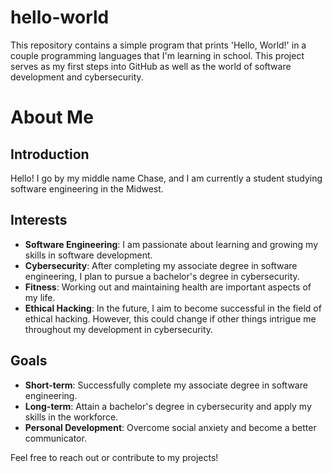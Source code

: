 # hello-world
This repository contains a simple program that prints 'Hello, World!' in a couple programming languages that I'm learning in school. This project serves as my first steps into GitHub as well as the world of software development and cybersecurity.

# About Me

## Introduction
Hello! I go by my middle name Chase, and I am currently a student studying software engineering in the Midwest. 

## Interests
- **Software Engineering**: I am passionate about learning and growing my skills in software development. 
- **Cybersecurity**: After completing my associate degree in software engineering, I plan to pursue a bachelor's degree in cybersecurity.
- **Fitness**: Working out and maintaining health are important aspects of my life.
- **Ethical Hacking**: In the future, I aim to become successful in the field of ethical hacking. However, this could change if other things intrigue me throughout my development in cybersecurity.

## Goals
- **Short-term**: Successfully complete my associate degree in software engineering.
- **Long-term**: Attain a bachelor's degree in cybersecurity and apply my skills in the workforce.
- **Personal Development**: Overcome social anxiety and become a better communicator.

Feel free to reach out or contribute to my projects!
